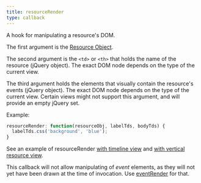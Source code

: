 ```yaml
---
title: resourceRender
type: callback
---
```


A hook for manipulating a resource's DOM.

The first argument is the [Resource Object](resource-object).

The second argument is the `<td>` or `<th>` that holds the name of the resource (jQuery object).
The exact DOM node depends on the type of the current view.

The third argument holds the elements that visually contain the resource's events (jQuery object). The exact DOM node depends on the type of the current view. Certain views might not support this argument, and will provide an empty jQuery set.

Example:

```js
resourceRender: function(resourceObj, labelTds, bodyTds) {
  labelTds.css('background', 'blue');
}
```

See an example of resourceRender [with timeline view](timeline-resourceRender-demo) and [with vertical resource view](vertical-resource-resourceRender-demo).

This callback will not allow manipulating of *event* elements, as they will not yet have been drawn at the time of invocation. Use [eventRender](eventRender) for that.
